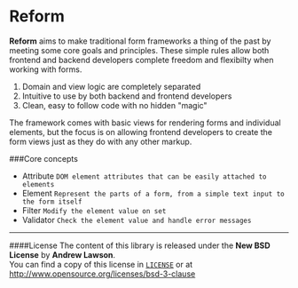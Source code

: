 Reform
======

**Reform** aims to make traditional form frameworks a thing of the past by meeting some core goals and principles.
These simple rules allow both frontend and backend developers complete freedom and flexibilty when working with forms.

 1. Domain and view logic are completely separated
 2. Intuitive to use by both backend and frontend developers
 3. Clean, easy to follow code with no hidden "magic"

The framework comes with basic views for rendering forms and individual elements, but the focus is on allowing frontend
developers to create the form views just as they do with any other markup.

###Core concepts

 - Attribute  `DOM element attributes that can be easily attached to elements`
 - Element    `Represent the parts of a form, from a simple text input to the form itself`
 - Filter     `Modify the element value on set`
 - Validator  `Check the element value and handle error messages`

----------

####License
The content of this library is released under the **New BSD License** by **Andrew Lawson**.<br>
You can find a copy of this license in [`LICENSE`][1] or at http://www.opensource.org/licenses/bsd-3-clause

<!-- Meta -->
[1]: https://github.com/adlawson/reform/blob/master/LICENSE